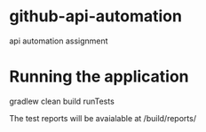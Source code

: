 # github-api-automation
api automation  assignment


# Running the application
gradlew clean build runTests

The test reports will be avaialable at <project-root>/build/reports/
